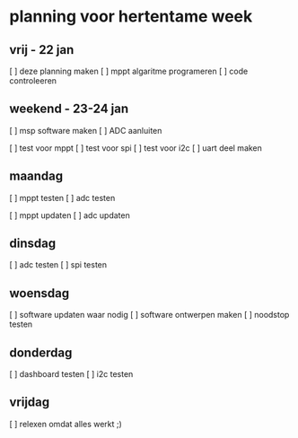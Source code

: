 # planning voor hertentame week

## vrij - 22 jan

[ ] deze planning maken
[ ] mppt algaritme programeren
[ ] code controleeren

## weekend - 23-24 jan

[ ] msp software maken
[ ] ADC aanluiten

[ ] test voor mppt
[ ] test voor spi
[ ] test voor i2c
[ ] uart deel maken

## maandag

[ ] mppt testen
[ ] adc testen

[ ] mppt updaten
[ ] adc updaten

## dinsdag

[ ] adc testen
[ ] spi testen

## woensdag

[ ] software updaten waar nodig
[ ] software ontwerpen maken
[ ] noodstop testen

## donderdag

[ ] dashboard testen
[ ] i2c testen

## vrijdag

[ ] relexen omdat alles werkt ;)
